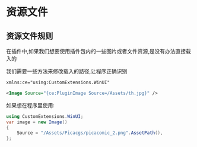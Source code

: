 # 资源文件

## 资源文件规则

在插件中,如果我们想要使用插件包内的一些图片或者文件资源,是没有办法直接载入的

我们需要一些方法来修改载入的路径,让程序正确识别

```xml
xmlns:ce="using:CustomExtensions.WinUI"
```
```xml
<Image Source="{ce:PluginImage Source=/Assets/th.jpg}" />
```

如果想在程序里使用:
```csharp
using CustomExtensions.WinUI;
var image = new Image()
{
    Source = "/Assets/Picacgs/picacomic_2.png".AssetPath(),
};
```

